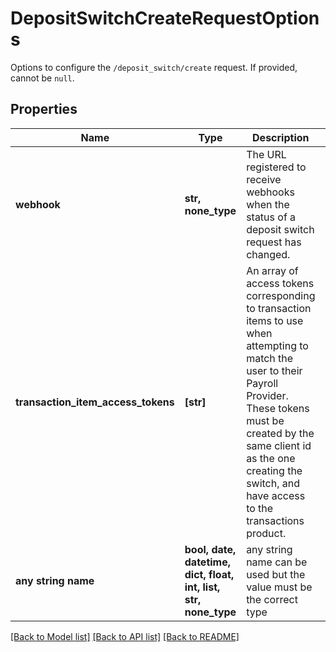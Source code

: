 # DepositSwitchCreateRequestOptions

Options to configure the `/deposit_switch/create` request. If provided, cannot be `null`.

## Properties
Name | Type | Description | Notes
------------ | ------------- | ------------- | -------------
**webhook** | **str, none_type** | The URL registered to receive webhooks when the status of a deposit switch request has changed.  | [optional] 
**transaction_item_access_tokens** | **[str]** | An array of access tokens corresponding to transaction items to use when attempting to match the user to their Payroll Provider. These tokens must be created by the same client id as the one creating the switch, and have access to the transactions product. | [optional] 
**any string name** | **bool, date, datetime, dict, float, int, list, str, none_type** | any string name can be used but the value must be the correct type | [optional]

[[Back to Model list]](../README.md#documentation-for-models) [[Back to API list]](../README.md#documentation-for-api-endpoints) [[Back to README]](../README.md)


